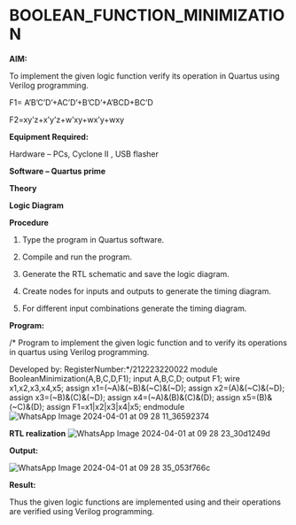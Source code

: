 # BOOLEAN_FUNCTION_MINIMIZATION

**AIM:**

To implement the given logic function verify its operation in Quartus using Verilog programming.

F1= A’B’C’D’+AC’D’+B’CD’+A’BCD+BC’D 

F2=xy’z+x’y’z+w’xy+wx’y+wxy

**Equipment Required:**

Hardware – PCs, Cyclone II , USB flasher

**Software – Quartus prime**

**Theory**

**Logic Diagram**

**Procedure**

1.	Type the program in Quartus software.

2.	Compile and run the program.

3.	Generate the RTL schematic and save the logic diagram.

4.	Create nodes for inputs and outputs to generate the timing diagram.

5.	For different input combinations generate the timing diagram.


**Program:**

/* Program to implement the given logic function and to verify its operations in quartus using Verilog programming. 

Developed by: RegisterNumber:*/212223220022
module BooleanMinimization(A,B,C,D,F1); 
input A,B,C,D; 
output F1; 
wire x1,x2,x3,x4,x5; 
assign x1=(~A)&(~B)&(~C)&(~D); 
assign x2=(A)&(~C)&(~D); 
assign x3=(~B)&(C)&(~D); 
assign x4=(~A)&(B)&(C)&(D); 
assign x5=(B)&(~C)&(D); 
assign F1=x1|x2|x3|x4|x5; 
endmodule
![WhatsApp Image 2024-04-01 at 09 28 11_36592374](https://github.com/naavaneetha/BOOLEAN_FUNCTION_MINIMIZATION/assets/151641352/550838f8-8dbc-48ae-b57e-fcb457f0a062)


**RTL realization**
![WhatsApp Image 2024-04-01 at 09 28 23_30d1249d](https://github.com/naavaneetha/BOOLEAN_FUNCTION_MINIMIZATION/assets/151641352/4a06fe61-8e3c-4f94-baed-6b901e106994)


**Output:**

![WhatsApp Image 2024-04-01 at 09 28 35_053f766c](https://github.com/naavaneetha/BOOLEAN_FUNCTION_MINIMIZATION/assets/151641352/045f0ecc-0558-4171-b230-d00fea380b42)

**Result:**

Thus the given logic functions are implemented using and their operations are verified using Verilog programming.

